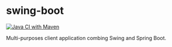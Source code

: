 # swing-boot
[![Java CI with Maven](https://github.com/Benwyw/Ben-AI-Java/actions/workflows/maven.yml/badge.svg?branch=main)](https://github.com/Benwyw/Ben-AI-Java/actions/workflows/maven.yml)

Multi-purposes client application combing Swing and Spring Boot.
